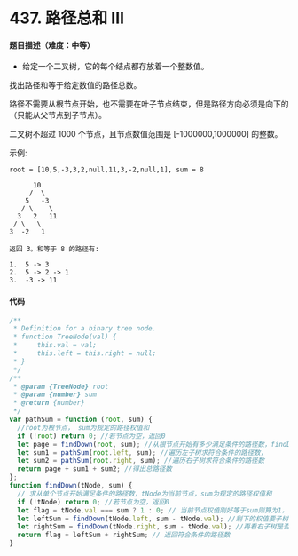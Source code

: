 <!--
 * @Author: your name
 * @Date: 2020-03-08 15:02:29
 * @LastEditTime: 2020-08-02 08:57:59
 * @LastEditors: Please set LastEditors
 * @Description: In User Settings Edit
 * @FilePath: /leetcode_fe/401-450/448_找到所有数组中消失的数字.md
 -->

# 437. 路径总和 III

#### 题目描述（难度：中等）

- 给定一个二叉树，它的每个结点都存放着一个整数值。

找出路径和等于给定数值的路径总数。

路径不需要从根节点开始，也不需要在叶子节点结束，但是路径方向必须是向下的（只能从父节点到子节点）。

二叉树不超过 1000 个节点，且节点数值范围是 [-1000000,1000000] 的整数。

示例:

```
root = [10,5,-3,3,2,null,11,3,-2,null,1], sum = 8

      10
     /  \
    5   -3
   / \    \
  3   2   11
 / \   \
3  -2   1

返回 3。和等于 8 的路径有:

1.  5 -> 3
2.  5 -> 2 -> 1
3.  -3 -> 11

```

#### 代码

```javascript
/**
 * Definition for a binary tree node.
 * function TreeNode(val) {
 *     this.val = val;
 *     this.left = this.right = null;
 * }
 */
/**
 * @param {TreeNode} root
 * @param {number} sum
 * @return {number}
 */
var pathSum = function (root, sum) {
  //root为根节点， sum为规定的路径权值和
  if (!root) return 0; //若节点为空，返回0
  let page = findDown(root, sum); //从根节点开始有多少满足条件的路径数，findDown函数是求从单个节点开始满足条件的路径数
  let sum1 = pathSum(root.left, sum); //遍历左子树求符合条件的路径数，
  let sum2 = pathSum(root.right, sum); //遍历右子树求符合条件的路径数
  return page + sum1 + sum2; //得出总路径数
};
function findDown(tNode, sum) {
  // 求从单个节点开始满足条件的路径数，tNode为当前节点，sum为规定的路径权值和
  if (!tNode) return 0; //若节点为空，返回0
  let flag = tNode.val === sum ? 1 : 0; // 当前节点权值刚好等于sum则算为1，否则为0
  let leftSum = findDown(tNode.left, sum - tNode.val); //剩下的权值要子树来凑，先看左子树能不能凑出来
  let rightSum = findDown(tNode.right, sum - tNode.val); //再看右子树是否能凑出来
  return flag + leftSum + rightSum; // 返回符合条件的路径数
}
```

